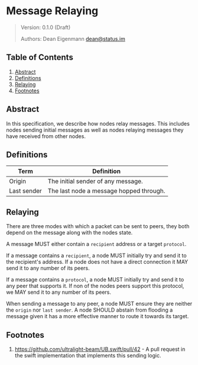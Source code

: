 # Message Relaying

> Version: 0.1.0 (Draft)
>
> Authors: Dean Eigenmann <dean@status.im>

## Table of Contents

1. [Abstract](#abstract)
2. [Definitions](#definitions)
3. [Relaying](#relaying)
4. [Footnotes](#footnotes)

## Abstract

In this specification, we describe how nodes relay messages. This includes nodes sending initial messages as well as nodes relaying messages they have received from other nodes.

## Definitions

| Term        | Definition                              |
| ----------- | --------------------------------------- |
| Origin      | The initial sender of any message.      |
| Last sender | The last node a message hopped through. |


## Relaying

There are three modes with which a packet can be sent to peers, they both depend on the message along with the nodes state.

A message MUST either contain a `recipient` address or a target `protocol`.

<!-- @TODO REFERENCE MESSAGE SPEC THAT WILL DEFINE RECIPIENT AND PROTOCOL -->

If a message contains a `recipient`, a node MUST initially try and send it to the recipient's address. If a node does not have a direct connection it MAY send it to any number of its peers.

If a message contains a `protocol`, a node MUST initially try and send it to any peer that supports it. If non of the nodes peers support this protocol, we MAY send it to any number of its peers.

When sending a message to any peer, a node MUST ensure they are neither the `origin` nor `last sender`. A node SHOULD abstain from flooding a message given it has a more effective manner to route it towards its target.

## Footnotes
1. <https://github.com/ultralight-beam/UB.swift/pull/42> - A pull request in the swift implementation that implements this sending logic.

<!-- @TODO THINK ABOUT TRANSMITTING SOME FORM OF ROUTE LIST SO WE NEVER SEND IT TO ANY PRIOR RECIPIENT -->

